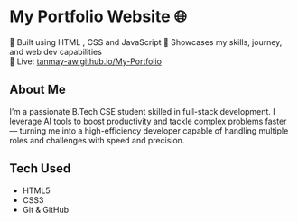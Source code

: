 # My Portfolio Website 🌐

🚀 Built using HTML , CSS and JavaScript 
🎯 Showcases my skills, journey, and web dev capabilities  
📍 Live: [tanmay-aw.github.io/My-Portfolio](https://tanmay-aw.github.io/My-Portfolio/)

## About Me

I’m a passionate B.Tech CSE student skilled in full-stack development. I leverage AI tools to boost productivity and tackle complex problems faster — turning me into a high-efficiency developer capable of handling multiple roles and challenges with speed and precision.

## Tech Used

- HTML5
- CSS3
- Git & GitHub
